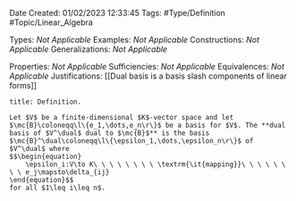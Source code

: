 <div class="topSpace"></div>

Date Created: 01/02/2023 12:33:45
Tags: #Type/Definition #Topic/Linear_Algebra

Types: <i>Not Applicable</i>
Examples: <i>Not Applicable</i>
Constructions: <i>Not Applicable</i>
Generalizations: <i>Not Applicable</i>

Properties: <i>Not Applicable</i>
Sufficiencies: <i>Not Applicable</i>
Equivalences: <i>Not Applicable</i>
Justifications: [[Dual basis is a basis slash components of linear forms]]

``` ad-Definition
title: Definition.

Let $V$ be a finite-dimensional $K$-vector space and let $\mc{B}\coloneqq\l\{e_1,\dots,e_n\r\}$ be a basis for $V$. The **dual basis of $V^\dual$ dual to $\mc{B}$** is the basis $\mc{B}^\dual\coloneqq\l\{\epsilon_1,\dots,\epsilon_n\r\}$ of $V^\dual$ where
$$\begin{equation}
    \epsilon_i:V\to K\ \ \ \ \ \ \ \ \textrm{\it{mapping}}\ \ \ \ \ \ \ \ e_j\mapsto\delta_{ij}
\end{equation}$$
for all $1\leq i\leq n$.

```
